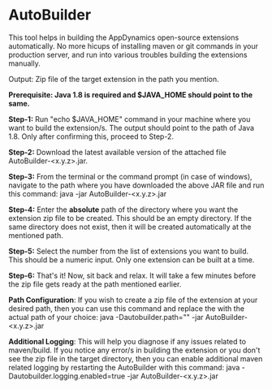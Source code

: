 # AutoBuilder

This tool helps in building the AppDynamics open-source extensions automatically. No more hicups of installing maven or git commands in your production server, and run into various troubles building the extensions manually.

Output: Zip file of the target extension in the path you mention.

**Prerequisite: Java 1.8 is required and $JAVA_HOME should point to the same.**

**Step-1:** Run "echo $JAVA_HOME" command in your machine where you want to build the extension/s. The output should point to the path of Java 1.8. Only after confirming this, proceed to Step-2.

**Step-2:** Download the latest available version of the attached file AutoBuilder-<x.y.z>.jar.

**Step-3:** From the terminal or the command prompt (in case of windows), navigate to the path where you have downloaded the above JAR file and run this command:
            java -jar AutoBuilder-<x.y.z>.jar
            
**Step-4:** Enter the **absolute** path of the directory where you want the extension zip file to be created. This should be an empty directory. If the same directory does not exist, then it will be created automatically at the mentioned path.

**Step-5:** Select the number from the list of extensions you want to build. This should be a numeric input. Only one extension can be built at a time.

**Step-6:** That's it! Now, sit back and relax. It will take a few minutes before the zip file gets ready at the path mentioned earlier.


**Path Configuration**: If you wish to create a zip file of the extension at your desired path, then you can use this command and replace the <your-path> with the actual path of your choice:
 java -Dautobuilder.path="<your-path>" -jar AutoBuilder-<x.y.z>.jar

**Additional Logging**: This will help you diagnose if any issues related to maven/build. If you notice any error/s in building the extension or you don't see the zip file in the target directory, then you can enable additional maven related logging by restarting the AutoBuilder with this command:
           java -Dautobuilder.logging.enabled=true -jar AutoBuilder-<x.y.z>.jar
           
 
